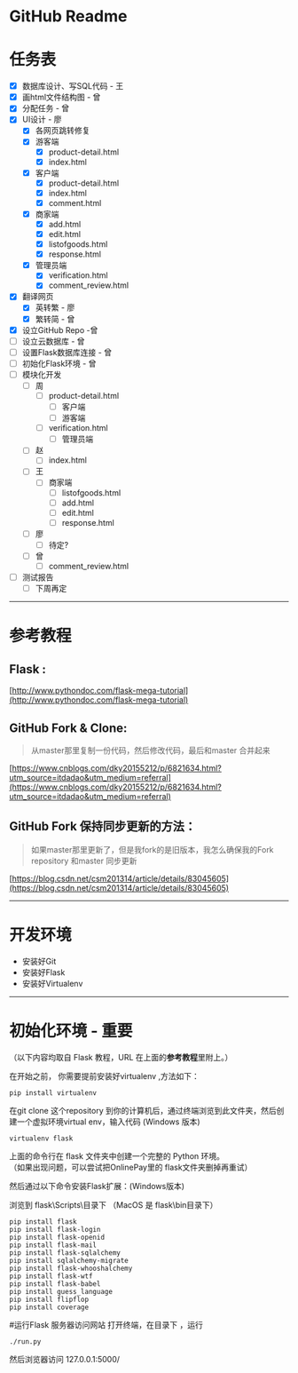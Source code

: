 # GitHub Readme

# 任务表

- [x]  数据库设计、写SQL代码 - 王
- [x]  画html文件结构图 - 曾
- [x]  分配任务 - 曾
- [x]  UI设计 - 廖
    - [x]  各网页跳转修复
    - [x]  游客端
        - [x]  product-detail.html
        - [x]  index.html
    - [x]  客户端
        - [x]  product-detail.html
        - [x]  index.html
        - [x]  comment.html
    - [x]  商家端
        - [x]  add.html
        - [x]  edit.html
        - [x]  listofgoods.html
        - [x]  response.html
    - [x]  管理员端
        - [x]  verification.html
        - [x]  comment_review.html
- [x]  翻译网页
    - [x]  英转繁 - 廖
    - [x]  繁转简 - 曾
- [x]  设立GitHub Repo -曾
- [ ]  设立云数据库 - 曾
- [ ]  设置Flask数据库连接 - 曾
- [ ]  初始化Flask环境 - 曾
- [ ]  模块化开发
    - [ ]  周
        - [ ]  product-detail.html
            - [ ]  客户端
            - [ ]  游客端
        - [ ]  verification.html
            - [ ]  管理员端
    - [ ]  赵
        - [ ]  index.html
    - [ ]  王
        - [ ]  商家端
            - [ ]  listofgoods.html
            - [ ]  add.html
            - [ ]  edit.html
            - [ ]  response.html
    - [ ]  廖
        - [ ]  待定?
    - [ ]  曾
        - [ ]  comment_review.html
- [ ]  测试报告
    - [ ]  下周再定

---

# 参考教程

## Flask :

[http://www.pythondoc.com/flask-mega-tutorial](http://www.pythondoc.com/flask-mega-tutorial)

## GitHub Fork & Clone:

> 从master那里复制一份代码，然后修改代码，最后和master 合并起来

[https://www.cnblogs.com/dky20155212/p/6821634.html?utm_source=itdadao&utm_medium=referral](https://www.cnblogs.com/dky20155212/p/6821634.html?utm_source=itdadao&utm_medium=referral)

## GitHub Fork 保持同步更新的方法：

> 如果master那里更新了，但是我fork的是旧版本，我怎么确保我的Fork repository 和master 同步更新

[https://blog.csdn.net/csm201314/article/details/83045605](https://blog.csdn.net/csm201314/article/details/83045605)

---

# 开发环境

- 安装好Git
- 安装好Flask
- 安装好Virtualenv

---

# 初始化环境  - 重要

（以下内容均取自 Flask 教程，URL 在上面的**参考教程**里附上。）

在开始之前， 你需要提前安装好virtualenv ,方法如下：

    pip install virtualenv

在git clone 这个repository 到你的计算机后，通过终端浏览到此文件夹，然后创建一个虚拟环境virtual env，输入代码 (Windows 版本)

    virtualenv flask

上面的命令行在 flask 文件夹中创建一个完整的 Python 环境。  
（如果出现问题，可以尝试把OnlinePay里的 flask文件夹删掉再重试）

然后通过以下命令安装Flask扩展：(Windows版本)

浏览到 flask\Scripts\目录下 （MacOS 是 flask\bin目录下）

    pip install flask
    pip install flask-login
    pip install flask-openid
    pip install flask-mail
    pip install flask-sqlalchemy
    pip install sqlalchemy-migrate
    pip install flask-whooshalchemy
    pip install flask-wtf
    pip install flask-babel
    pip install guess_language
    pip install flipflop
    pip install coverage
    
    
#运行Flask 服务器访问网站
打开终端，在目录下 ，运行

```
./run.py
```

然后浏览器访问 127.0.0.1:5000/


